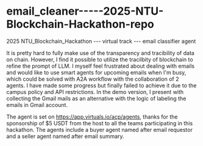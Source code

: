 # email_cleaner-----2025-NTU-Blockchain-Hackathon-repo
2025 NTU_Blockchain_Hackathon --- virtual track --- email classifier agent

It is pretty hard to fully make use of the transparency and tracibility of data on chain. However, I find it possible to utilize the tracilbity of blockchain to refine the prompt of LLM. I myself feel frustrated about dealing with emails and would like to use smart agents for upcoming emails when I'm busy, which could be solved with A2A workflow with the collaboration of 2 agents. I have made some progress but finally failed to achieve it due to the campus policy and API restrictions. In the demo version, I present with collecting the Gmail mails as an alternative with the logic of labeling the emails in Gmail account.

The agent is set on https://app.virtuals.io/acp/agents, thanks for the sponsorship of $5 USDT from the host to all the teams participating in this hackathon. The agents include a buyer agent named after email requestor and a seller agent named after email summary.


